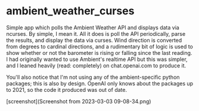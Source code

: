 # ambient_weather_curses
Simple app which polls the Ambient Weather API and displays data via ncurses. By simple, I mean it. All it does is poll the API periodically, parse the results, and display the data via curses. Wind direction is converted from degrees to cardinal directions, and a rudimentary bit of logic is used to show whether or not the barometer is rising or falling since the last reading. I had originally wanted to use Ambient's realtime API but this was simpler, and I leaned heavily (read: completely) on chat.openai.com to produce it.   

You'll also notice that I'm not using any of the ambient-specific python packages; this is also by design. OpenAI only knows about the packages up to 2021, so the code it produced was out of date. 


[screenshot](Screenshot from 2023-03-03 09-08-34.png)

 
